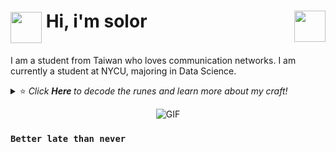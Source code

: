 # <img align="middle" src="https://media.giphy.com/media/du3J3cXyzhj75IOgvA/giphy.gif" width="50" height="50" alt=""/> Hi, i'm solor <img align="right" src="https://media.giphy.com/media/3oKIPnAiaMCws8nOsE/giphy.gif" width="50" height="50" />

I am a student from Taiwan who loves communication networks. I am currently a student at NYCU, majoring in Data Science.

<details>
  <summary> ⭐ <i> Click <b> Here </b> to decode the runes and learn more about my craft! </i> </summary>  



- 🧠 I’m currently learning __5G Networks and Machine Learning__
- ✨ Fun fact: I believe technology is the closest thing we have to magic

<p align="center">
  <img src="https://github-readme-stats.vercel.app/api?username=solar224&show_icons=true&hide_border=true&theme=dracula" alt="solar224's github stats" />
  <img src="https://github-readme-stats.vercel.app/api/top-langs/?username=solar224&hide_border=true&theme=dracula" alt="solar224's top languages" />
</p>

We have now explored the depths of this digital grimoire.

</details>

<p align="center">
<img alt="GIF" src="https://raw.githubusercontent.com/JoeyBling/JoeyBling/master/pic/pusheencode.gif" />
</p>

### `Better late than never`
